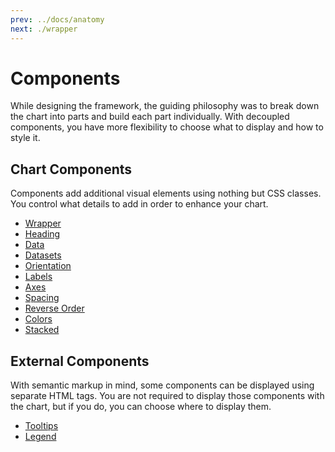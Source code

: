 ```yaml
---
prev: ../docs/anatomy
next: ./wrapper
---
```


# Components

While designing the framework, the guiding philosophy was to break down the chart into parts and build each part individually. With decoupled components, you have more flexibility to choose what to display and how to style it.

## Chart Components

Components add additional visual elements using nothing but CSS classes. You control what details to add in order to enhance your chart.

* [Wrapper](/components/wrapper/)
* [Heading](/components/heading/)
* [Data](/components/data/)
* [Datasets](/components/datasets/)
* [Orientation](/components/orientation/)
* [Labels](/components/labels/)
* [Axes](/components/axes/)
* [Spacing](/components/spacing/)
* [Reverse Order](/components/reverse-order/)
* [Colors](/components/colors/)
* [Stacked](/components/stacked/)

## External Components

With semantic markup in mind, some components can be displayed using separate HTML tags. You are not required to display those components with the chart, but if you do, you can choose where to display them.

* [Tooltips](/components/tooltips/)
* [Legend](/components/legend/)
